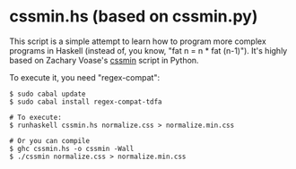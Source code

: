 cssmin.hs (based on cssmin.py)
==============================

This script is a simple attempt to learn how to program more
complex programs in Haskell (instead of, you know, "fat n = n * fat (n-1)").
It's highly based on Zachary Voase's [cssmin] script in Python.

To execute it, you need "regex-compat":

    $ sudo cabal update
    $ sudo cabal install regex-compat-tdfa

    # To execute:
    $ runhaskell cssmin.hs normalize.css > normalize.min.css

    # Or you can compile
    $ ghc cssmin.hs -o cssmin -Wall
    $ ./cssmin normalize.css > normalize.min.css

[cssmin]: https://github.com/zacharyvoase/cssmin
